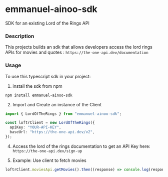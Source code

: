 # emmanuel-ainoo-sdk

SDK for an existing Lord of the Rings API

### Description

This projects builds an sdk that allows developers access the lord rings APIs for movies and quotes : `https://the-one-api.dev/documentation`

### Usage

To use this typescript sdk in your project:

1. install the sdk from npm

```shell
npm install emmanuel-ainoo-sdk
```

2. Import and Create an instance of the Client

```typescript
import { LordOfTheRings } from "emmanuel-ainoo-sdk";

const loftrClient = new LordOfTheRings({
  apiKey: "YOUR-API-KEY",
  baseUrl: "https://the-one-api.dev/v2",
});
```

4. Access the lord of the rings documentation to get an API Key here: `https://the-one-api.dev/sign-up`

5. Example: Use client to fetch movies

```typescript
loftrClient.moviesApi.getMovies().then((response) => console.log(response));
```
